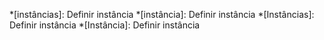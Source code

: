 *[instâncias]: Definir instância
*[instância]: Definir instância
*[Instâncias]: Definir instância
*[Instância]: Definir instância
